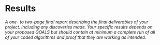 # Results

*A one- to two-page final report describing the final deliverables of your project, including any discoveries made. Your specific results depends on your proposed GOALS but should contain at minimum a complete run of all of your coded algorithms and proof that they are working as intended.*
